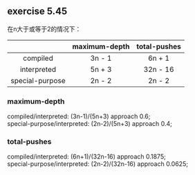 ## exercise 5.45
在n大于或等于2的情况下： 

|               | maximum-depth |  total-pushes |
| :-----------: | :-----------: | :-----------: |
|   compiled    |     3n - 1    |    6n + 1     |
|  interpreted  |     5n + 3    |   32n - 16    |
|special-purpose|     2n - 2    |    2n - 2     |

### maximum-depth  
compiled/interpreted: (3n-1)/(5n+3) approach 0.6;  
special-purpose/interpreted: (2n-2)/(5n+3) approach 0.4;  

### total-pushes  
compiled/interpreted: (6n+1)/(32n-16) approach 0.1875;  
special-purpose/interpreted: (2n-2)/(32n-16) approach 0.0625;  
